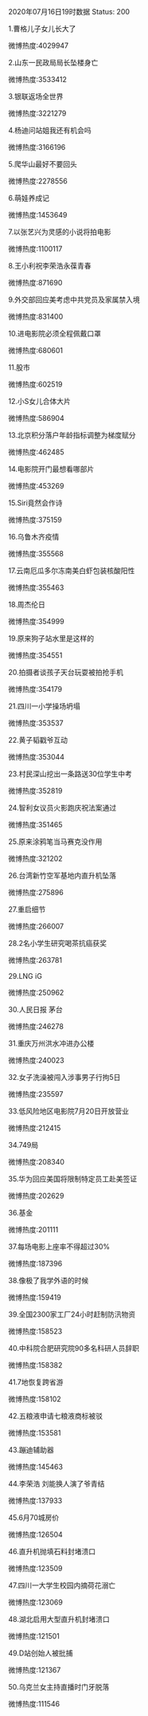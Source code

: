 2020年07月16日19时数据
Status: 200

1.曹格儿子女儿长大了

微博热度:4029947

2.山东一民政局局长坠楼身亡

微博热度:3533412

3.银联返场全世界

微博热度:3221279

4.杨迪问站姐我还有机会吗

微博热度:3166196

5.爬华山最好不要回头

微博热度:2278556

6.萌娃养成记

微博热度:1453649

7.以张艺兴为灵感的小说将拍电影

微博热度:1100117

8.王小利祝李荣浩永葆青春

微博热度:871690

9.外交部回应美考虑中共党员及家属禁入境

微博热度:831400

10.进电影院必须全程佩戴口罩

微博热度:680601

11.股市

微博热度:602519

12.小S女儿合体大片

微博热度:586904

13.北京积分落户年龄指标调整为梯度赋分

微博热度:462485

14.电影院开门最想看哪部片

微博热度:453269

15.Siri竟然会作诗

微博热度:375159

16.乌鲁木齐疫情

微博热度:355568

17.云南厄瓜多尔冻南美白虾包装核酸阳性

微博热度:355463

18.周杰伦日

微博热度:354999

19.原来狗子站水里是这样的

微博热度:354551

20.拍摄者谈孩子天台玩耍被拍抢手机

微博热度:354179

21.四川一小学操场坍塌

微博热度:353537

22.黄子韬戳爷互动

微博热度:353044

23.村民深山挖出一条路送30位学生中考

微博热度:352819

24.智利女议员火影跑庆祝法案通过

微博热度:351465

25.原来涂鸦笔当马赛克没作用

微博热度:321202

26.台湾新竹空军基地内直升机坠落

微博热度:275896

27.重启细节

微博热度:266007

28.2名小学生研究喝茶抗癌获奖

微博热度:263781

29.LNG iG

微博热度:250962

30.人民日报 茅台

微博热度:246278

31.重庆万州洪水冲进办公楼

微博热度:240023

32.女子洗澡被闯入涉事男子行拘5日

微博热度:235597

33.低风险地区电影院7月20日开放营业

微博热度:212415

34.749局

微博热度:208340

35.华为回应美国将限制特定员工赴美签证

微博热度:202629

36.基金

微博热度:201111

37.每场电影上座率不得超过30%

微博热度:187396

38.像极了我学外语的时候

微博热度:159419

39.全国2300家工厂24小时赶制防汛物资

微博热度:158523

40.中科院合肥研究院90多名科研人员辞职

微博热度:158382

41.7地恢复跨省游

微博热度:158102

42.五粮液申请七粮液商标被驳

微博热度:153581

43.蹦迪辅助器

微博热度:145463

44.李荣浩 刘能换人演了爷青结

微博热度:137933

45.6月70城房价

微博热度:126504

46.直升机抛填石料封堵溃口

微博热度:123509

47.四川一大学生校园内摘荷花溺亡

微博热度:123069

48.湖北启用大型直升机封堵溃口

微博热度:121501

49.D站创始人被批捕

微博热度:121367

50.乌克兰女主持直播时门牙脱落

微博热度:111546

